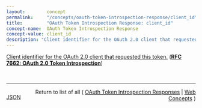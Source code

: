 ```yaml
---
layout:        concept
permalink:     "/concepts/oauth-token-introspection-response/client_id"
title:         "OAuth Token Introspection Response: client_id"
concept-name:  OAuth Token Introspection Response
concept-value: client_id
description: "Client identifier for the OAuth 2.0 client that requested this token."
---
```


[Client identifier for the OAuth 2.0 client that requested this token.](https://datatracker.ietf.org/doc/html/rfc7662#section-2.2 "Read documentation for OAuth Token Introspection Response &#34;client_id&#34;") (**[RFC 7662: OAuth 2.0 Token Introspection](/specs/IETF/RFC/7662 "This specification defines a method for a protected resource to query an OAuth 2.0 authorization server to determine the active state of an OAuth 2.0 token and to determine meta-information about this token. OAuth 2.0 deployments can use this method to convey information about the authorization context of the token from the authorization server to the protected resource.")**)

<br/>
<hr/>

<p style="float : left"><a href="./client_id.json" title="JSON representing this particular Web Concept value">JSON</a></p>
<p style="text-align: right">Return to list of all ( <a href="../oauth-token-introspection-response/">OAuth Token Introspection Responses</a> | <a href="../">Web Concepts</a> )</p>

